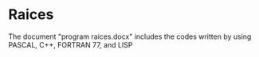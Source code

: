 # Raices
<P>
  The document "program raices.docx" includes the codes written by using PASCAL, C++, FORTRAN 77, and LISP
</P>
